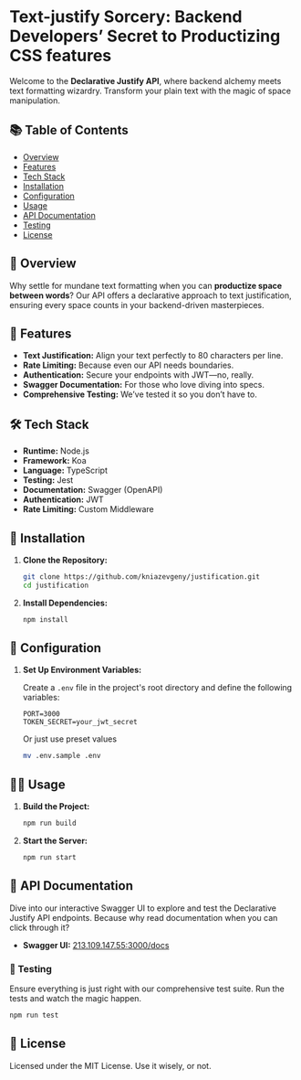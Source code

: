 # Text-justify Sorcery: Backend Developers’ Secret to Productizing CSS features

Welcome to the **Declarative Justify API**, where backend alchemy meets text formatting wizardry. Transform your plain text with the magic of space manipulation.

## 📚 Table of Contents

- [Overview](#overview)
- [Features](#features)
- [Tech Stack](#tech-stack)
- [Installation](#installation)
- [Configuration](#configuration)
- [Usage](#usage)
- [API Documentation](#api-documentation)
- [Testing](#testing)
- [License](#license)

## 🌟 Overview

Why settle for mundane text formatting when you can **productize space between words**? Our API offers a declarative approach to text justification, ensuring every space counts in your backend-driven masterpieces.

## 🚀 Features

- **Text Justification:** Align your text perfectly to 80 characters per line.
- **Rate Limiting:** Because even our API needs boundaries.
- **Authentication:** Secure your endpoints with JWT—no, really.
- **Swagger Documentation:** For those who love diving into specs.
- **Comprehensive Testing:** We’ve tested it so you don’t have to.

## 🛠 Tech Stack

- **Runtime:** Node.js
- **Framework:** Koa
- **Language:** TypeScript
- **Testing:** Jest
- **Documentation:** Swagger (OpenAPI)
- **Authentication:** JWT
- **Rate Limiting:** Custom Middleware

## 💾 Installation

1. **Clone the Repository:**
   ```bash
   git clone https://github.com/kniazevgeny/justification.git
   cd justification
   ```

2. **Install Dependencies:**
   ```bash
   npm install
   ```
   
## 🔧 Configuration

1. **Set Up Environment Variables:**

   Create a `.env` file in the project's root directory and define the following variables:

   ```env
   PORT=3000
   TOKEN_SECRET=your_jwt_secret
   ```
   Or just use preset values
   ```bash
   mv .env.sample .env
   ```
  
## 🏃‍♂️ Usage

1. **Build the Project:**
   ```bash
   npm run build
   ```

2. **Start the Server:**
   ```bash
   npm run start
   ```

## 📄 API Documentation

Dive into our interactive Swagger UI to explore and test the Declarative Justify API endpoints. Because why read documentation when you can click through it?

- **Swagger UI:** [213.109.147.55:3000/docs](http:///213.109.147.55:3000/docs)

### 🧪 Testing

Ensure everything is just right with our comprehensive test suite. Run the tests and watch the magic happen.

```bash
npm run test
```

## 📄 License
Licensed under the MIT License. Use it wisely, or not.


